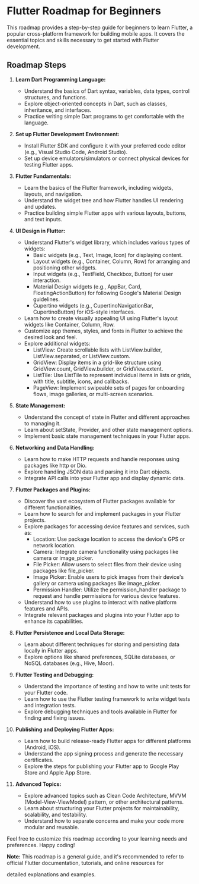 # Flutter Roadmap for Beginners

This roadmap provides a step-by-step guide for beginners to learn Flutter, a popular cross-platform framework for building mobile apps. It covers the essential topics and skills necessary to get started with Flutter development.

## Roadmap Steps

1. **Learn Dart Programming Language:**
   - Understand the basics of Dart syntax, variables, data types, control structures, and functions.
   - Explore object-oriented concepts in Dart, such as classes, inheritance, and interfaces.
   - Practice writing simple Dart programs to get comfortable with the language.

2. **Set up Flutter Development Environment:**
   - Install Flutter SDK and configure it with your preferred code editor (e.g., Visual Studio Code, Android Studio).
   - Set up device emulators/simulators or connect physical devices for testing Flutter apps.

3. **Flutter Fundamentals:**
   - Learn the basics of the Flutter framework, including widgets, layouts, and navigation.
   - Understand the widget tree and how Flutter handles UI rendering and updates.
   - Practice building simple Flutter apps with various layouts, buttons, and text inputs.

4. **UI Design in Flutter:**
   - Understand Flutter's widget library, which includes various types of widgets:
     - Basic widgets (e.g., Text, Image, Icon) for displaying content.
     - Layout widgets (e.g., Container, Column, Row) for arranging and positioning other widgets.
     - Input widgets (e.g., TextField, Checkbox, Button) for user interaction.
     - Material Design widgets (e.g., AppBar, Card, FloatingActionButton) for following Google's Material Design guidelines.
     - Cupertino widgets (e.g., CupertinoNavigationBar, CupertinoButton) for iOS-style interfaces.
   - Learn how to create visually appealing UI using Flutter's layout widgets like Container, Column, Row.
   - Customize app themes, styles, and fonts in Flutter to achieve the desired look and feel.
   - Explore additional widgets:
     - ListView: Create scrollable lists with ListView.builder, ListView.separated, or ListView.custom.
     - GridView: Display items in a grid-like structure using GridView.count, GridView.builder, or GridView.extent.
     - ListTile: Use ListTile to represent individual items in lists or grids, with title, subtitle, icons, and callbacks.
     - PageView: Implement swipeable sets of pages for onboarding flows, image galleries, or multi-screen scenarios.

5. **State Management:**
   - Understand the concept of state in Flutter and different approaches to managing it.
   - Learn about setState, Provider, and other state management options.
   - Implement basic state management techniques in your Flutter apps.

6. **Networking and Data Handling:**
   - Learn how to make HTTP requests and handle responses using packages like http or Dio.
   - Explore handling JSON data and parsing it into Dart objects.
   - Integrate API calls into your Flutter app and display dynamic data.

7. **Flutter Packages and Plugins:**
   - Discover the vast ecosystem of Flutter packages available for different functionalities.
   - Learn how to search for and implement packages in your Flutter projects.
   - Explore packages for accessing device features and services, such as:
     - Location: Use package location to access the device's GPS or network location.
     - Camera: Integrate camera functionality using packages like camera or image_picker.
     - File Picker: Allow users to select files from their device using packages like file_picker.
     - Image Picker: Enable users to pick images from their device's gallery or camera using packages like image_picker.
     - Permission Handler: Utilize the permission_handler package to request and handle permissions for various device features.
   - Understand how to use plugins to interact with native platform features and APIs.
   - Integrate relevant packages and plugins into your Flutter app to enhance its capabilities.

8. **Flutter Persistence and Local Data Storage:**
   - Learn about different techniques for storing and persisting data locally in Flutter apps.
   - Explore options like shared preferences, SQLite databases, or NoSQL databases (e.g., Hive, Moor).

9. **Flutter Testing and Debugging:**
   - Understand the importance of testing and how to write unit tests for your Flutter code.
   - Learn how to use the Flutter testing framework to write widget tests and integration tests.
   - Explore debugging techniques and tools available in Flutter for finding and fixing issues.

10. **Publishing and Deploying Flutter Apps:**
    - Learn how to build release-ready Flutter apps for different platforms (Android, iOS).
    - Understand the app signing process and generate the necessary certificates.
    - Explore the steps for publishing your Flutter app to Google Play Store and Apple App Store.

11. **Advanced Topics:**
    - Explore advanced topics such as Clean Code Architecture, MVVM (Model-View-ViewModel) pattern, or other architectural patterns.
    - Learn about structuring your Flutter projects for maintainability, scalability, and testability.
    - Understand how to separate concerns and make your code more modular and reusable.

Feel free to customize this roadmap according to your learning needs and preferences. Happy coding!

**Note:** This roadmap is a general guide, and it's recommended to refer to official Flutter documentation, tutorials, and online resources for

 detailed explanations and examples.
